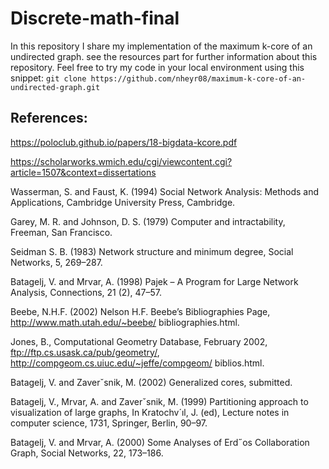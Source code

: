 # Discrete-math-final
In this repository I share my implementation of the maximum k-core of an undirected graph.
see the resources part for further information about this repository.
Feel free to try my code in your local environment using this snippet:
`git clone https://github.com/nheyr08/maximum-k-core-of-an-undirected-graph.git `
## References:
 
https://poloclub.github.io/papers/18-bigdata-kcore.pdf

https://scholarworks.wmich.edu/cgi/viewcontent.cgi?article=1507&context=dissertations

Wasserman, S. and Faust, K. (1994) Social Network Analysis: Methods and Applications, Cambridge University Press, Cambridge. 

Garey, M. R. and Johnson, D. S. (1979) Computer and intractability, Freeman, San Francisco. 

 Seidman S. B. (1983) Network structure and minimum degree, Social Networks, 5, 269–287. 

 Batagelj, V. and Mrvar, A. (1998) Pajek – A Program for Large Network Analysis, Connections, 21 (2), 47–57. 

 Beebe, N.H.F. (2002) Nelson H.F. Beebe’s Bibliographies Page, http://www.math.utah.edu/~beebe/ bibliographies.html. 

 Jones, B., Computational Geometry Database, February 2002, ftp://ftp.cs.usask.ca/pub/geometry/, http://compgeom.cs.uiuc.edu/~jeffe/compgeom/ biblios.html. 

Batagelj, V. and Zaverˇsnik, M. (2002) Generalized cores, submitted. 

Batagelj, V., Mrvar, A. and Zaverˇsnik, M. (1999) Partitioning approach to visualization of large graphs, In Kratochv´ıl, J. (ed), Lecture notes in computer science, 1731, Springer, Berlin, 90–97. 

Batagelj, V. and Mrvar, A. (2000) Some Analyses of Erd˝os Collaboration Graph, Social Networks, 22, 173–186.






